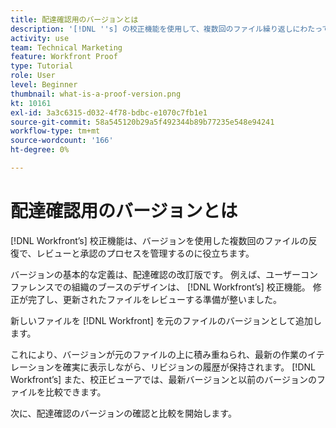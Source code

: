 ```yaml
---
title: 配達確認用のバージョンとは
description: '[!DNL ''s] の校正機能を使用して、複数回のファイル繰り返しにわたってレビューと承認プロセスを管理するには、バージョンがどのように役立つかを確認します。'
activity: use
team: Technical Marketing
feature: Workfront Proof
type: Tutorial
role: User
level: Beginner
thumbnail: what-is-a-proof-version.png
kt: 10161
exl-id: 3a3c6315-d032-4f78-bdbc-e1070c7fb1e1
source-git-commit: 58a545120b29a5f492344b89b77235e548e94241
workflow-type: tm+mt
source-wordcount: '166'
ht-degree: 0%

---
```


# 配達確認用のバージョンとは

[!DNL Workfront’s] 校正機能は、バージョンを使用した複数回のファイルの反復で、レビューと承認のプロセスを管理するのに役立ちます。

バージョンの基本的な定義は、配達確認の改訂版です。 例えば、ユーザーコンファレンスでの組織のブースのデザインは、 [!DNL Workfront’s] 校正機能。 修正が完了し、更新されたファイルをレビューする準備が整いました。

新しいファイルを [!DNL Workfront] を元のファイルのバージョンとして追加します。

これにより、バージョンが元のファイルの上に積み重ねられ、最新の作業のイテレーションを確実に表示しながら、リビジョンの履歴が保持されます。 [!DNL Workfront’s] また、校正ビューアでは、最新バージョンと以前のバージョンのファイルを比較できます。

次に、配達確認のバージョンの確認と比較を開始します。
